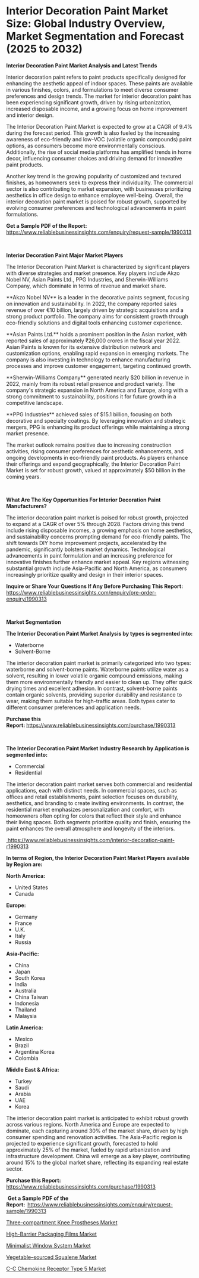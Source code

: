 <p><h1>Interior Decoration Paint Market Size: Global Industry Overview, Market Segmentation and Forecast (2025 to 2032)</h1></p><p><strong>Interior Decoration Paint Market Analysis and Latest Trends</strong></p>
<p><p>Interior decoration paint refers to paint products specifically designed for enhancing the aesthetic appeal of indoor spaces. These paints are available in various finishes, colors, and formulations to meet diverse consumer preferences and design trends. The market for interior decoration paint has been experiencing significant growth, driven by rising urbanization, increased disposable income, and a growing focus on home improvement and interior design.</p><p>The Interior Decoration Paint Market is expected to grow at a CAGR of 9.4% during the forecast period. This growth is also fueled by the increasing awareness of eco-friendly and low-VOC (volatile organic compounds) paint options, as consumers become more environmentally conscious. Additionally, the rise of social media platforms has amplified trends in home decor, influencing consumer choices and driving demand for innovative paint products.</p><p>Another key trend is the growing popularity of customized and textured finishes, as homeowners seek to express their individuality. The commercial sector is also contributing to market expansion, with businesses prioritizing aesthetics in office design to enhance employee well-being. Overall, the interior decoration paint market is poised for robust growth, supported by evolving consumer preferences and technological advancements in paint formulations.</p></p>
<p><strong>Get a Sample PDF of the Report:&nbsp;</strong> <a href="https://www.reliablebusinessinsights.com/enquiry/request-sample/1990313?utm_campaign=2263&utm_medium=2&utm_source=Github&utm_content=ia&utm_term=30012025&utm_id=interior-decoration-paint">https://www.reliablebusinessinsights.com/enquiry/request-sample/1990313</a></p>
<p>&nbsp;</p>
<p><strong>Interior Decoration Paint Major Market Players</strong></p>
<p><p>The Interior Decoration Paint Market is characterized by significant players with diverse strategies and market presence. Key players include Akzo Nobel NV, Asian Paints Ltd., PPG Industries, and Sherwin-Williams Company, which dominate in terms of revenue and market share.</p><p>**Akzo Nobel NV** is a leader in the decorative paints segment, focusing on innovation and sustainability. In 2022, the company reported sales revenue of over €10 billion, largely driven by strategic acquisitions and a strong product portfolio. The company aims for consistent growth through eco-friendly solutions and digital tools enhancing customer experience.</p><p>**Asian Paints Ltd.** holds a prominent position in the Asian market, with reported sales of approximately ₹26,000 crores in the fiscal year 2022. Asian Paints is known for its extensive distribution network and customization options, enabling rapid expansion in emerging markets. The company is also investing in technology to enhance manufacturing processes and improve customer engagement, targeting continued growth.</p><p>**Sherwin-Williams Company** generated nearly $20 billion in revenue in 2022, mainly from its robust retail presence and product variety. The company's strategic expansion in North America and Europe, along with a strong commitment to sustainability, positions it for future growth in a competitive landscape.</p><p>**PPG Industries** achieved sales of $15.1 billion, focusing on both decorative and specialty coatings. By leveraging innovation and strategic mergers, PPG is enhancing its product offerings while maintaining a strong market presence.</p><p>The market outlook remains positive due to increasing construction activities, rising consumer preferences for aesthetic enhancements, and ongoing developments in eco-friendly paint products. As players enhance their offerings and expand geographically, the Interior Decoration Paint Market is set for robust growth, valued at approximately $50 billion in the coming years.</p></p>
<p>&nbsp;</p>
<p><strong>What Are The Key Opportunities For Interior Decoration Paint Manufacturers?</strong></p>
<p><p>The interior decoration paint market is poised for robust growth, projected to expand at a CAGR of over 5% through 2028. Factors driving this trend include rising disposable incomes, a growing emphasis on home aesthetics, and sustainability concerns prompting demand for eco-friendly paints. The shift towards DIY home improvement projects, accelerated by the pandemic, significantly bolsters market dynamics. Technological advancements in paint formulation and an increasing preference for innovative finishes further enhance market appeal. Key regions witnessing substantial growth include Asia-Pacific and North America, as consumers increasingly prioritize quality and design in their interior spaces.</p></p>
<p><strong>Inquire or Share Your Questions If Any Before Purchasing This Report:</strong> <a href="https://www.reliablebusinessinsights.com/enquiry/pre-order-enquiry/1990313?utm_campaign=2263&utm_medium=2&utm_source=Github&utm_content=ia&utm_term=30012025&utm_id=interior-decoration-paint">https://www.reliablebusinessinsights.com/enquiry/pre-order-enquiry/1990313</a></p>
<p>&nbsp;</p>
<p><strong>Market Segmentation</strong></p>
<p><strong>The Interior Decoration Paint Market Analysis by types is segmented into:</strong></p>
<p><ul><li>Waterborne</li><li>Solvent-Borne</li></ul></p>
<p><p>The interior decoration paint market is primarily categorized into two types: waterborne and solvent-borne paints. Waterborne paints utilize water as a solvent, resulting in lower volatile organic compound emissions, making them more environmentally friendly and easier to clean up. They offer quick drying times and excellent adhesion. In contrast, solvent-borne paints contain organic solvents, providing superior durability and resistance to wear, making them suitable for high-traffic areas. Both types cater to different consumer preferences and application needs.</p></p>
<p><strong>Purchase this Report:&nbsp;</strong><a href="https://www.reliablebusinessinsights.com/purchase/1990313?utm_campaign=2263&utm_medium=2&utm_source=Github&utm_content=ia&utm_term=30012025&utm_id=interior-decoration-paint">https://www.reliablebusinessinsights.com/purchase/1990313</a></p>
<p>&nbsp;</p>
<p><strong>The Interior Decoration Paint Market Industry Research by Application is segmented into:</strong></p>
<p><ul><li>Commercial</li><li>Residential</li></ul></p>
<p><p>The interior decoration paint market serves both commercial and residential applications, each with distinct needs. In commercial spaces, such as offices and retail establishments, paint selection focuses on durability, aesthetics, and branding to create inviting environments. In contrast, the residential market emphasizes personalization and comfort, with homeowners often opting for colors that reflect their style and enhance their living spaces. Both segments prioritize quality and finish, ensuring the paint enhances the overall atmosphere and longevity of the interiors.</p></p>
<p><a href="https://www.reliablebusinessinsights.com/interior-decoration-paint-r1990313?utm_campaign=2263&utm_medium=2&utm_source=Github&utm_content=ia&utm_term=30012025&utm_id=interior-decoration-paint">&nbsp;https://www.reliablebusinessinsights.com/interior-decoration-paint-r1990313</a></p>
<p><strong>In terms of Region, the Interior Decoration Paint Market Players available by Region are:</strong></p>
<p>
    <p> <strong> North America: </strong>
        <ul>
            <li>United States</li>
            <li>Canada</li>
        </ul>
        </p> 
    <p> <strong> Europe: </strong>
        <ul>
            <li>Germany</li>
            <li>France</li>
            <li>U.K.</li>
            <li>Italy</li>
            <li>Russia</li>
        </ul>
        </p> 
    <p> <strong> Asia-Pacific: </strong>
        <ul>
            <li>China</li>
            <li>Japan</li>
            <li>South Korea</li>
            <li>India</li>
            <li>Australia</li>
            <li>China Taiwan</li>
            <li>Indonesia</li>
            <li>Thailand</li>
            <li>Malaysia</li>
        </ul>
        </p> 
    <p> <strong> Latin America: </strong>
        <ul>
            <li>Mexico</li>
            <li>Brazil</li>
            <li>Argentina Korea</li>
            <li>Colombia</li>
        </ul>
        </p> 
    <p> <strong> Middle East & Africa: </strong>
        <ul>
            <li>Turkey</li>
            <li>Saudi</li>
            <li>Arabia</li>
            <li>UAE</li>
            <li>Korea</li>
        </ul>
    </p>
    </p>
<p><p>The interior decoration paint market is anticipated to exhibit robust growth across various regions. North America and Europe are expected to dominate, each capturing around 30% of the market share, driven by high consumer spending and renovation activities. The Asia-Pacific region is projected to experience significant growth, forecasted to hold approximately 25% of the market, fueled by rapid urbanization and infrastructure development. China will emerge as a key player, contributing around 15% to the global market share, reflecting its expanding real estate sector.</p></p>
<p><strong>Purchase this Report: </strong><a href="https://www.reliablebusinessinsights.com/purchase/1990313?utm_campaign=2263&utm_medium=2&utm_source=Github&utm_content=ia&utm_term=30012025&utm_id=interior-decoration-paint">https://www.reliablebusinessinsights.com/purchase/1990313</a></p>
<p>&nbsp;<strong>Get a Sample PDF of the Report:&nbsp;&nbsp;</strong><a href="https://www.reliablebusinessinsights.com/enquiry/request-sample/1990313?utm_campaign=2263&utm_medium=2&utm_source=Github&utm_content=ia&utm_term=30012025&utm_id=interior-decoration-paint">https://www.reliablebusinessinsights.com/enquiry/request-sample/1990313</a></p>
<p><strong></strong></p>
<p><p><a href="https://www.linkedin.com/pulse/three-compartment-knee-prostheses-market-growth-forecast-global-zx1ic?utm_campaign=2263&utm_medium=2&utm_source=Github&utm_content=ia&utm_term=30012025&utm_id=interior-decoration-paint">Three-compartment Knee Prostheses Market</a></p><p><a href="https://www.linkedin.com/pulse/market-trends-high-barrier-packaging-films-industry-erkke?utm_campaign=2263&utm_medium=2&utm_source=Github&utm_content=ia&utm_term=30012025&utm_id=interior-decoration-paint">High-Barrier Packaging Films Market</a></p><p><a href="https://www.linkedin.com/pulse/robust-growth-anticipated-minimalist-window-system-market-ohjoe?utm_campaign=2263&utm_medium=2&utm_source=Github&utm_content=ia&utm_term=30012025&utm_id=interior-decoration-paint">Minimalist Window System Market</a></p><p><a href="https://www.linkedin.com/pulse/anticipated-growth-vegetablesourced-squalene-market-104-adcue?utm_campaign=2263&utm_medium=2&utm_source=Github&utm_content=ia&utm_term=30012025&utm_id=interior-decoration-paint">Vegetable–sourced Squalene Market</a></p><p><a href="https://www.linkedin.com/pulse/industry-analysis-competitive-strategies-c-c-chemokine-receptor-bntfe?utm_campaign=2263&utm_medium=2&utm_source=Github&utm_content=ia&utm_term=30012025&utm_id=interior-decoration-paint">C-C Chemokine Receptor Type 5 Market</a></p></p>